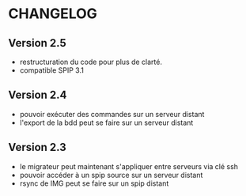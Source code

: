 CHANGELOG
=========

Version 2.5
-----------

- restructuration du code pour plus de clarté.
- compatible SPIP 3.1


Version 2.4
-----------

- pouvoir exécuter des commandes sur un serveur distant
- l'export de la bdd peut se faire sur un serveur distant

Version 2.3
-----------

- le migrateur peut maintenant s'appliquer entre serveurs via clé ssh
- pouvoir accéder à un spip source sur un serveur distant
- rsync de IMG peut se faire sur un spip distant
